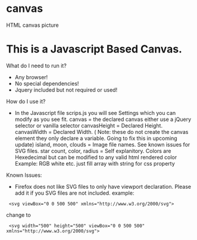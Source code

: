 # canvas
HTML canvas picture

# This is a Javascript Based Canvas.
What do I need to run it?  
- Any browser!  
- No special dependencies!
- Jquery included but not required or used!

How do I use it?  
 - In the Javascript file scrips.js you will see Settings which you can modify as you see fit.
 canvas = the declared canvas either use a jQuery selector or vanilla selector
 canvasHeight = Declared Height.
 canvasWidth = Declared Width. ( Note: these do not create the canvas element they only 
        declare a variable. Going to fix this in upcoming update)
 island, moon, clouds = Image file names. See known issues for SVG files.
 star count, color, radius = Self explanitory. Colors are Hexedecimal but can be 
 modified to any valid html rendered color Example: RGB white etc. just fill array with string for css property
 
 Known Issues:
 - Firefox does not like SVG files to only have viewport declaration. Please add it if you SVG files are not included. 
 example:
```
 <svg viewBox="0 0 500 500" xmlns="http://www.w3.org/2000/svg">
```
 change to
```
 <svg width="500" height="500" viewBox="0 0 500 500" xmlns="http://www.w3.org/2000/svg">
```

